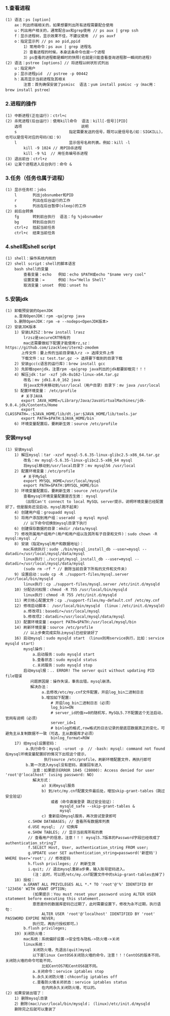 ### 1.查看进程
    (1) 语法：ps [option]
        ax：列出终端相关的，如果想要列出所有进程需要配合使用
        u：列出用户相关的，通常配合ax和grep使用 // ps aux | grep ssh
        f：显示进程树，显示效果不佳，不建议使用  // ps auxf
        o：指定显示列 // ps ao pid,ppid
            1）常用命令：ps aux | grep 进程名
            2）查看进程的时候，本身这条命令也是一个进程
            3）ps查看的进程都是瞬时的快照(也就是只能查看查询进程那一瞬间的进程)
    (2) 语法：pstree [options] // 将进程以树状形式列出
        u：指定用户
        p：显示进程pid  // pstree -p 00442
        h：高亮显示当前进程及其相关
            注意：首先确保安装了psmisc  语法：yum install psmisc -y（mac用：brew install pstree）
### 2.进程的操作
    (1) 中断进程(正在运行)：ctrl+c
    (2) 杀死进程(后台运行)：使用kill命令  语法：kill[-信号][PID]
        选项                          说明
        s                       指定需要发送的信号，既可以是信号名(如：SIGKILL)，也可以是信号对应的号码(如：9)
        l                       显示信号名称列表。例如：kill -l
            kill -9 1024 // 用PID杀进程
            kill -9 %1  // 用任务编号杀进程
    (3) 退出前台：ctrl+z
    (4) 让某个进程进入后台执行：命令 &
### 3.任务（任务也属于进程）
    (1) 显示任务栏：jobs
        l       列出jobsnumber和PID
        r       列出在后台运行的工作
        s       列出在后台暂停(sleep)的工作  
    (2) 前后台转换    
        fg      转到前台执行  语法：fg %jobsnumber
        bg      转到后台执行
        ctrl+z  挂起当前任务
        ctrl+c  结束当前任务 
### 4.shell和shell script
    (1) shell：操作系统内核的
    (2) shell script：shell的脚本语言
        bash shell的变量
            查看变量：echo   例如：echo $PATH或echo "$name very cool"
            设置变量：=      例如：hs="Hello Shell" 
            取消变量：unset  例如：unset hs        
### 5.安装jdk
    (1) 卸载预安装的OpenJDK
        a.查询OpenJDK：rpm -qa|grep java
        b.删除OpenJDK：rpm -e --nodeps<OpenJDK版本> 
    (2) 安装JDK版本
        1) 安装LRZSZ：brew install lrasz
            lrzsz是secureCRT特有的
            mac还需要做如下配置才能使用rz,sz：https://github.com/izacklee/iterm2-zmodem
           上传文件：要上传的当前目录输入rz -> 选择文件上传
           下载文件：sz test.tar.gz -> 选择要下载到的目录下载  
        2) 安装gcc(c语言的运行库)：brew install gcc  
        3) 先卸载openjdk，注意rpm -qa|grep java列出的jdk都要卸载完！！！
        4) 解压jdk：tar -xzf jdk-8u162-linux-x64.tar.gz 
            改名：mv jdk1.8.0_162 java 
            将java文件夹移动到/usr/local（用户目录）目录下：mv java /usr/local
        5）配置环境变量： /etc/profile
           # 关于JAVA
           export JAVA_HOME=/Library/Java/JavaVirtualMachines/jdk-9.0.4.jdk/Contents/Home
           export CLASSPATH=.:$JAVA_HOME/lib/dt.jar:$JAVA_HOME/lib/tools.jar
           export PATH=$PATH:$JAVA_HOME/bin
        6) 环境变量配置后，要刷新生效：source /etc/profile
### 安装mysql           
    (1) 安装mysql
        1) 解压mysql：tar -xzvf mysql-5.6.35-linux-glibc2.5-x86_64.tar.gz
            改名：mv mysql-5.6.35-linux-glibc2.5-x86_64 mysql
            将mysql移动到/usr/local目录下：mv mysql56 /usr/local
        2) 配置环境变量：/etc/profile
            # 关于MySql
            export MYSQL_HOME=/usr/local/mysql
            export PATH=$PATH:$MYSQL_HOME/bin   
        3) 环境变量配置后，要刷新生效：source /etc/profile
            查看mysql环境变量配置是否生效： mysql 
            （出现Can't connect to local MySQL server提示，说明环境变量已经配置好了，但是服务还没启动，mysql跑不起来）
        4) 创建用户组：groupadd mysql
        5) 将用户添加到用户组：useradd -g mysql mysql  
            // 以下命令切换到mysql目录下执行    
        6) 创建保存数据的目录：mkdir /data/mysql  
        7) 修改所属用户组用户(用户和用户组以及其所有子目录和文件)：sudo chown -R mysql:mysql ./
        8) 安装（指定mysql用户和数据地址）：          
            mac系统执行：sudo ./bin/mysql_install_db --user=mysql --datadir=/usr/local/mysql/data/mysql
            linux执行：./script/mysql_install_db --user=mysql --datadir=/usr/local/mysql/data/mysql
            (sudo rm -rf * // 删除当前目录下所有的文件和文件夹) 
        9) 设置启动：sudo cp -R ./support-files/mysql.server /usr/local/bin/mysqld
            linux执行：cp ./support-files/mysql.server /etc/init.d/mysqld
        10) 分配访问权限：chmod -R 755 /usr/local/bin/mysqld    
            linux执行：chmod -R 755 /etc/init.d/mysqld
        11) 拷贝核心配置文件：cp ./support-files/my-default.cnf /etc/my.cnf 
        12) 修改启动脚本： /usr/local/bin/mysqld  (linux：/etc/init.d/mysqld) 
            a.修改项1：basedir=/usr/local/mysql
            b.修改项2：datadir=/usr/local/mysql/data/mysql
        13) 配置环境变量：export PATH=$PATH:/usr/local/mysql/bin
        14) 刷新环境变量：source /etc/profile
            // 以上步奏完成实际上mysql已经安装好了
        16) 启动mysql：sudo mysqld start （linux则用service执行，比如：service mysqld start）
            mysql操作：
                a.启动服务：sudo mysqld start  
                b.查看状态：sudo mysqld status 
                c.关闭服务：sudo mysqld stop  
            启动mysql报：.. ERROR! The server quit without updating PID file错误
               问题原因是：操作失误，事务出错，mysql崩溃。
               解决办法：
                    a.去修改/etc/my.cnf文件配置，开启log_bin二进制日志
                    b.增加如下配置:
                        # 开启log_bin二进制日志（必须）
                        log_bin=ON
                        # server_id的值>=0的随机写，MySQL5.7不配置这个无法启动，官网有说明（必须）
                        server_id=1
                        # binlog的格式,row格式的日志记录的是底层数据真正的变化，可避免主从复制数据不一致（可选，主从数据库才必须）
                        binlog_format=ROW    
        17) 给mysql设置密码：
             a.执行命令：mysql -uroot -p  // -bash: mysql: command not found 在mysql环境变量配置好的情况下出现这个提示，
                     执行source /etc/profile，刷新环境配置文件，再执行即可
             b.第一次进入mysql没有密码，直接回车进入       
                注意：如果提示ERROR 1045 (28000): Access denied for user 'root'@'localhost' (using password: NO)
                解决方式：
                    a) 关闭mysql服务
                    b) 到/etc/my.cnf配置文件最后处，增加skip-grant-tables（跳过安全验证）
                        或者（命令直接登录 跳过安全验证）：
                            mysqld_safe --skip-grant-tables &
                            mysql
                    c) 重新启动mysql服务，再次尝试登录即可
              c.SHOW DATABASES; // 查看所有数据库列表
              d.USE mysql;  // 切换库
              e.SHOW TABLES; // 显示当前库所有的表
              // 查看用户的信息，注意！！！ mysql5.7版本的Password字段已经改成了authentication_string了
              f.SELECT Host, User, authentication_string FROM user;
              g.UPDATE user SET authentication_string=password('新密码') WHERE User='root'; // 修改密码
              h.flush privileges; // 刷新生效  
              i.quit; // 退出mysql重新a步奏，输入账号密码进入。
                (注：此时，可以把/etc/my.cnf配置文件中的skip-grant-tables去掉了)
        18) 授权：
            a.GRANT ALL PRIVILEGES ALL *.* TO 'root'@'%' IDENTIFID BY '123456' WITH GRANT OPTION;   
                (如果提示：You must reset your password using ALTER USER statement before executing this statement. 
                意思是你的数据库密码已过期了，此时需要设置下，修改为永不过期，执行语句：
                    ALTER USER 'root'@'localhost' IDENTIFIED BY 'root' PASSWORD EXPIRE NEVER;
                执行完，再执行授权即可。)
            b.flush privileges;  
        19) 关闭防火墙：
            mac系统：系统偏好设置->安全性与隐私->防火墙->关闭
            linux系统：
                关闭防火墙，先退出(quit)mysql
                以下是linux CentOS6关闭防火墙的命令，注意！！！CentOS的版本不同，关闭防火墙的命令可能不同，
                    比如CentOS7和CentOS6就不同。
                a.关闭命令：service iptables stop
                b.永久关闭防火墙：chkconfig iptables off
                c.查看防火墙关闭状态：service iptables status
                    在内网永久关闭防火墙，可以的。
    (2) 如果安装出错了：
        1) 删除mysql目录
        2）删除(mac)/usr/local/bin/mysqld； (linux)/etc/init.d/mysqld
        删除完之后就可以重装了                 
                  
                     
                
       